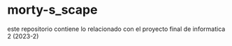 # morty-s_scape
este repositorio contiene lo relacionado con el proyecto final de informatica 2 (2023-2)
